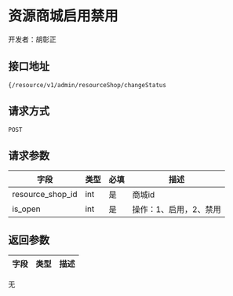 # 资源商城启用禁用

开发者：胡彰正

## 接口地址

`{/resource/v1/admin/resourceShop/changeStatus`

## 请求方式

`POST`

## 请求参数

| 字段 | 类型 | 必填 | 描述 |
| - | - | - | - |
| resource_shop_id | int | 是 | 商城id |
| is_open | int | 是 | 操作：1、启用，2、禁用 |

## 返回参数

| 字段 | 类型 | 描述 |
| - | - | - |
无
